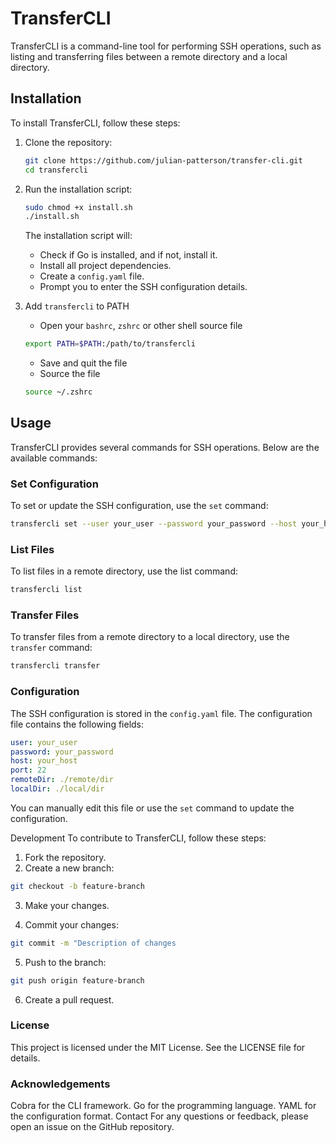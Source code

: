 # TransferCLI

TransferCLI is a command-line tool for performing SSH operations, such as listing and transferring files between a remote directory and a local directory.

## Installation

To install TransferCLI, follow these steps:

1. Clone the repository:

   ```sh
   git clone https://github.com/julian-patterson/transfer-cli.git
   cd transfercli
   ```

2. Run the installation script:

   ```sh
   sudo chmod +x install.sh
   ./install.sh
   ```

   The installation script will:

   - Check if Go is installed, and if not, install it.
   - Install all project dependencies.
   - Create a `config.yaml` file.
   - Prompt you to enter the SSH configuration details.

3. Add `transfercli` to PATH

   - Open your `bashrc`, `zshrc` or other shell source file

   ```sh
   export PATH=$PATH:/path/to/transfercli
   ```

   - Save and quit the file
   - Source the file

   ```sh
   source ~/.zshrc
   ```

## Usage

TransferCLI provides several commands for SSH operations. Below are the available commands:

### Set Configuration

To set or update the SSH configuration, use the `set` command:

```sh
transfercli set --user your_user --password your_password --host your_host --port 22 --remoteDir ./remote/dir --localDir ./local/dir
```

### List Files

To list files in a remote directory, use the list command:

```sh
transfercli list
```

### Transfer Files

To transfer files from a remote directory to a local directory, use the `transfer` command:

```sh
transfercli transfer
```

### Configuration

The SSH configuration is stored in the `config.yaml` file. The configuration file contains the following fields:

```yaml
user: your_user
password: your_password
host: your_host
port: 22
remoteDir: ./remote/dir
localDir: ./local/dir
```

You can manually edit this file or use the `set` command to update the configuration.

Development
To contribute to TransferCLI, follow these steps:

1. Fork the repository.
2. Create a new branch:

```sh
git checkout -b feature-branch
```

3. Make your changes.

4. Commit your changes:

```sh
git commit -m "Description of changes
```

5. Push to the branch:

```sh
git push origin feature-branch
```

6. Create a pull request.

### License

This project is licensed under the MIT License. See the LICENSE file for details.

### Acknowledgements

Cobra for the CLI framework.
Go for the programming language.
YAML for the configuration format.
Contact
For any questions or feedback, please open an issue on the GitHub repository.
